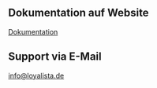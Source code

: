 ## Dokumentation auf Website
[Dokumentation](https://www.loyalista.de/dokumentation)

## Support via E-Mail
[info@loyalista.de](info@loyalista.de)